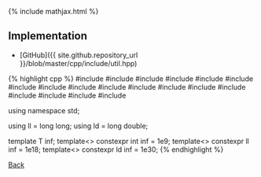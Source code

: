 {% include mathjax.html %}



## Implementation

- [GitHub]({{ site.github.repository_url }}/blob/master/cpp/include/util.hpp)

{% highlight cpp %}
#include <algorithm>
#include <array>
#include <cassert>
#include <climits>
#include <complex>
#include <cstdio>
#include <cstring>
#include <functional>
#include <map>
#include <numeric>
#include <iostream>
#include <iterator>
#include <queue>
#include <random>
#include <set>
#include <string>
#include <tuple>
#include <vector>

using namespace std;

using ll = long long;
using ld = long double;

template<typename T> T inf;
template<> constexpr int inf<int> = 1e9;
template<> constexpr ll inf<ll> = 1e18;
template<> constexpr ld inf<ld> = 1e30;
{% endhighlight %}

[Back](..)
